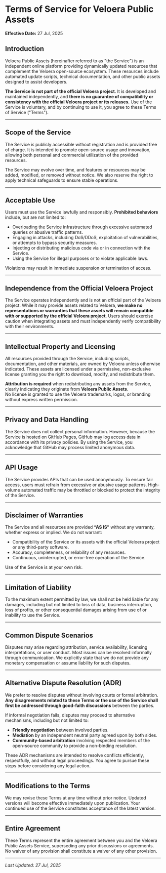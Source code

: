 # Terms of Service for Veloera Public Assets

**Effective Date:** 27 Jul, 2025

## Introduction
Veloera Public Assets (hereinafter referred to as "the Service") is an independent online platform providing dynamically updated resources that complement the Veloera open-source ecosystem. These resources include automated update scripts, technical documentation, and other public assets designed to assist developers.  

**The Service is not part of the official Veloera project**. It is developed and maintained independently, and **there is no guarantee of compatibility or consistency with the official Veloera project or its releases**. Use of the Service is voluntary, and by continuing to use it, you agree to these Terms of Service ("Terms").

---

## Scope of the Service
The Service is publicly accessible without registration and is provided free of charge. It is intended to promote open-source usage and innovation, allowing both personal and commercial utilization of the provided resources.

The Service may evolve over time, and features or resources may be added, modified, or removed without notice. We also reserve the right to apply technical safeguards to ensure stable operations.

---

## Acceptable Use
Users must use the Service lawfully and responsibly. **Prohibited behaviors** include, but are not limited to:  
- Overloading the Service infrastructure through excessive automated queries or abusive traffic patterns.  
- Engaging in attacks, including DoS/DDoS, exploitation of vulnerabilities, or attempts to bypass security measures.  
- Injecting or distributing malicious code via or in connection with the Service.  
- Using the Service for illegal purposes or to violate applicable laws.

Violations may result in immediate suspension or termination of access.

---

## Independence from the Official Veloera Project
The Service operates independently and is not an official part of the Veloera project. While it may provide assets related to Veloera, **we make no representations or warranties that these assets will remain compatible with or supported by the official Veloera project**. Users should exercise caution when integrating assets and must independently verify compatibility with their environments.

---

## Intellectual Property and Licensing
All resources provided through the Service, including scripts, documentation, and other materials, are owned by Veloera unless otherwise indicated. These assets are licensed under a permissive, non-exclusive license granting you the right to download, modify, and redistribute them.

**Attribution is required** when redistributing any assets from the Service, clearly indicating they originate from **Veloera Public Assets**.  
No license is granted to use the Veloera trademarks, logos, or branding without express written permission.

---

## Privacy and Data Handling
The Service does not collect personal information. However, because the Service is hosted on GitHub Pages, GitHub may log access data in accordance with its privacy policies. By using the Service, you acknowledge that GitHub may process limited anonymous data.

---

## API Usage
The Service provides APIs that can be used anonymously. To ensure fair access, users must refrain from excessive or abusive usage patterns. High-volume automated traffic may be throttled or blocked to protect the integrity of the Service.

---

## Disclaimer of Warranties
The Service and all resources are provided **“AS IS”** without any warranty, whether express or implied. We do not warrant:
- Compatibility of the Service or its assets with the official Veloera project or any third-party software.
- Accuracy, completeness, or reliability of any resources.
- Continuous, uninterrupted, or error-free operation of the Service.

Use of the Service is at your own risk.

---

## Limitation of Liability
To the maximum extent permitted by law, we shall not be held liable for any damages, including but not limited to loss of data, business interruption, loss of profits, or other consequential damages arising from use of or inability to use the Service.

---

## Common Dispute Scenarios
Disputes may arise regarding attribution, service availability, licensing interpretations, or user conduct. Most issues can be resolved informally through communication. We explicitly state that we do not provide any monetary compensation or assume liability for such disputes.

---

## Alternative Dispute Resolution (ADR)
We prefer to resolve disputes without involving courts or formal arbitration. **Any disagreements related to these Terms or the use of the Service shall first be addressed through good-faith discussions** between the parties.  

If informal negotiation fails, disputes may proceed to alternative mechanisms, including but not limited to:
- **Friendly negotiation** between involved parties.
- **Mediation** by an independent neutral party agreed upon by both sides.
- **Community-based arbitration** involving respected members of the open-source community to provide a non-binding resolution.

These ADR mechanisms are intended to resolve conflicts efficiently, respectfully, and without legal proceedings. You agree to pursue these steps before considering any legal action.

---

## Modifications to the Terms
We may revise these Terms at any time without prior notice. Updated versions will become effective immediately upon publication. Your continued use of the Service constitutes acceptance of the latest version.

---

## Entire Agreement
These Terms represent the entire agreement between you and the Veloera Public Assets Service, superseding any prior discussions or agreements. No waiver of any provision shall constitute a waiver of any other provision.

---

_Last Updated: 27 Jul, 2025_
